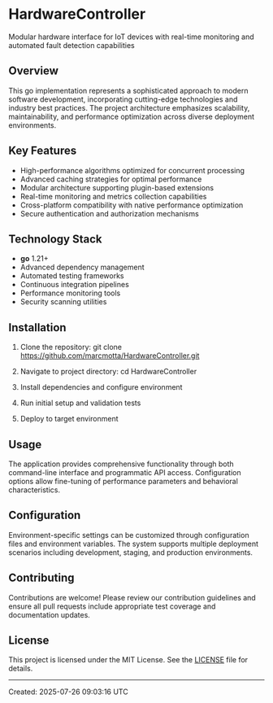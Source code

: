<!-- fallback_HardwareController_20250726090316_91042 -->

# HardwareController

Modular hardware interface for IoT devices with real-time monitoring and automated fault detection capabilities

## Overview

This go implementation represents a sophisticated approach to modern software development, incorporating cutting-edge technologies and industry best practices. The project architecture emphasizes scalability, maintainability, and performance optimization across diverse deployment environments.

## Key Features

- High-performance algorithms optimized for concurrent processing
- Advanced caching strategies for optimal performance
- Modular architecture supporting plugin-based extensions
- Real-time monitoring and metrics collection capabilities
- Cross-platform compatibility with native performance optimization
- Secure authentication and authorization mechanisms

## Technology Stack

- **go** 1.21+
- Advanced dependency management
- Automated testing frameworks
- Continuous integration pipelines
- Performance monitoring tools
- Security scanning utilities

## Installation

1. Clone the repository:
   git clone https://github.com/marcmotta/HardwareController.git

2. Navigate to project directory:
   cd HardwareController

3. Install dependencies and configure environment

4. Run initial setup and validation tests

5. Deploy to target environment

## Usage

The application provides comprehensive functionality through both command-line interface and programmatic API access. Configuration options allow fine-tuning of performance parameters and behavioral characteristics.

## Configuration

Environment-specific settings can be customized through configuration files and environment variables. The system supports multiple deployment scenarios including development, staging, and production environments.

## Contributing

Contributions are welcome! Please review our contribution guidelines and ensure all pull requests include appropriate test coverage and documentation updates.

## License

This project is licensed under the MIT License. See the [LICENSE](https://github.com/marcmotta/HardwareController/blob/main/LICENSE) file for details.

---
Created: 2025-07-26 09:03:16 UTC

